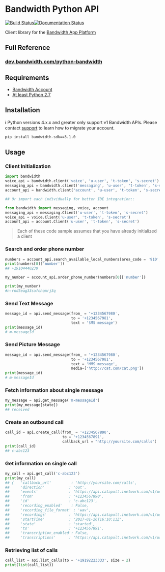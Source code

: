 # Bandwidth Python API

[![Build Status](https://travis-ci.org/Bandwidth/python-bandwidth.svg?branch=master)](https://travis-ci.org/Bandwidth/python-bandwidth)[![Documentation Status](https://readthedocs.org/projects/bandwidth-sdk/badge/?version=latest)](http://bandwidth-sdk.readthedocs.io/en/latest/?badge=latest)


Client library for the [Bandwidth App Platform](http://ap.bandwidth.com/docs/rest-api/)

## Full Reference
### [dev.bandwidth.com/python-bandwidth](https://dev.bandwidth.com/python-bandwidth)


## Requirements
* [Bandwidth Account](http://bandwidth.com/products/application-platform/?utm_medium=social&utm_source=github&utm_campaign=dtolb&utm_content=_)
* [At least Python 2.7](https://www.python.org/downloads/)


## Installation

ℹ️ Python versions 4.x.x and greater only support v1 Bandwidth APIs. Please contact [support](https://support.bandwidth.com) to learn how to migrate your account.

```bash
pip install bandwidth-sdk==3.1.0
```

## Usage

### Client Initialization
```python
import bandwidth
voice_api = bandwidth.client('voice', 'u-user', 't-token', 's-secret')
messaging_api = bandwidth.client('messaging', 'u-user', 't-token', 's-secret')
account_api = bandwidth.client('account', 'u-user', 't-token', 's-secret')

## Or import each individually for better IDE integration::

from bandwidth import messaging, voice, account
messaging_api = messaging.Client('u-user', 't-token', 's-secret')
voice_api = voice.Client('u-user', 't-token', 's-secret')
account_api = account.Client('u-user', 't-token', 's-secret')
```

> Each of these code sample assumes that you have already initialized a client

### Search and order phone number

```python
numbers = account_api.search_available_local_numbers(area_code = '910', quantity = 3)
print(numbers[0]['number'])
## +19104440230

my_number = account_api.order_phone_number(numbers[0]['number'])

print(my_number)
#n-rnd5eag33safchqmrj3q
```

### Send Text Message
```python
message_id = api.send_message(from_ = '+1234567980',
                              to = '+1234567981',
                              text = 'SMS message')
print(message_id)
# m-messageId
```

### Send Picture Message

```python
message_id = api.send_message(from_ = '+1234567980',
                              to = '+1234567981',
                              text = 'MMS message',
                              media=['http://cat.com/cat.png'])
print(message_id)
# m-messageId
```


### Fetch information about single message
```python
my_message = api.get_message('m-messageId')
print(my_message[state])
## received
```

### Create an outbound call

```python
call_id = api.create_call(from_ = '+1234567890',
                          to = '+1234567891',
                          callback_url = "http://yoursite.com/calls")
print(call_id)
## c-abc123
 ```

### Get information on single call

```python
my_call = api.get_call('c-abc123')
print(my_call)
## {   'callback_url'         : 'http://yoursite.com/calls',
##     'direction'           : 'out',
##     'events'              : 'https://api.catapult.inetwork.com/v1/users/u-abc/calls/c-abc123/events',
##     'from'                : '+1234567890',
##     'id'                  : 'c-abc123',
##     'recording_enabled'    : False,
##     'recording_file_format' : 'wav',
##     'recordings'          : 'https://api.catapult.inetwork.com/v1/users/u-abc/calls/c-abc123/recordings',
##     'startTime'           : '2017-01-26T16:10:11Z',
##     'state'               : 'started',
##     'to'                  : '+1234567891',
##     'transcription_enabled': False,
##     'transcriptions'      : 'https://api.catapult.inetwork.com/v1/users/u-abc/calls/c-abc123/transcriptions'}
```

### Retrieving list of calls

```python
call_list = api.list_calls(to = '+19192223333', size = 2)
print(list(call_list))
```
